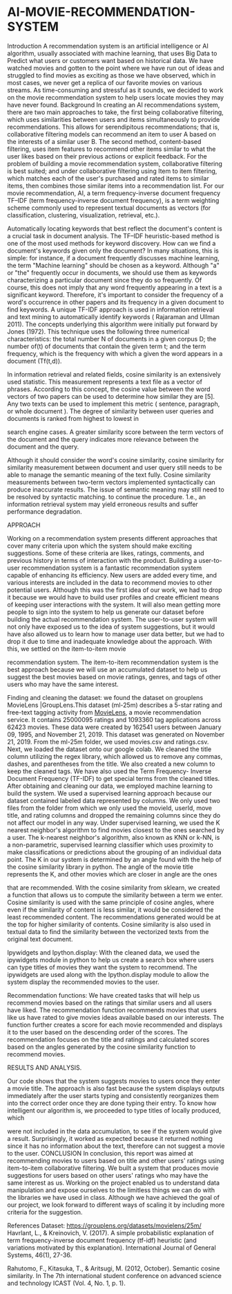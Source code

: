 # AI-MOVIE-RECOMMENDATION-SYSTEM
Introduction
A recommendation system is an artificial intelligence or AI algorithm, usually associated with
machine learning, that uses Big Data to Predict what users or customers want based on historical
data. We have watched movies and gotten to the point where we have run out of ideas and
struggled to find movies as exciting as those we have observed, which in most cases, we never
get a replica of our favorite movies on various streams. As time-consuming and stressful as it
sounds, we decided to work on the movie recommendation system to help users locate movies
they may have never found.
Background
In creating an AI recommendations system, there are two main approaches to take, the first being
collaborative filtering, which uses similarities between users and items simultaneously to provide
recommendations. This allows for serendipitous recommendations; that is, collaborative filtering
models can recommend an item to user A based on the interests of a similar user B. The second
method, content-based filtering, uses item features to recommend other items similar to what the
user likes based on their previous actions or explicit feedback.
For the problem of building a movie recommendation system, collaborative filtering is best
suited; and under collaborative filtering using Item to item filtering, which matches each of the
user's purchased and rated items to similar items, then combines those similar items into a
recommendation list.
For our movie recommendation, AI, a term frequency-inverse document frequency TF–IDF
(term frequency-inverse document frequency), is a term weighting scheme commonly used to
represent textual documents as vectors (for classification, clustering, visualization, retrieval,
etc.).

Automatically locating keywords that best reflect the document's content is a crucial task in
document analysis. The TF–IDF heuristic-based method is one of the most used methods for
keyword discovery.
How can we find a document's keywords given only the document? In many situations, this is
simple: for instance, if a document frequently discusses machine learning, the term "Machine
learning" should be chosen as a keyword. Although "a" or "the" frequently occur in documents,
we should use them as keywords characterizing a particular document since they do so
frequently. Of course, this does not imply that any word frequently appearing in a text is a
significant keyword. Therefore, it's important to consider the frequency of a word's occurrence in
other papers and its frequency in a given document to find keywords.
A unique TF-IDF approach is used in information retrieval and text mining to automatically
identify keywords ( Rajaraman and Ullman 2011). The concepts underlying this algorithm were
initially put forward by Jones (1972). This technique uses the following three numerical
characteristics: the total number N of documents in a given corpus D; the number of(t) of
documents that contain the given term t; and the term frequency, which is the frequency with
which a given the word appears in a document (Tf(t,d)).

In information retrieval and related fields, cosine similarity is an extensively used statistic. This
measurement represents a text file as a vector of phrases. According to this concept, the cosine
value between the word vectors of two papers can be used to determine how similar they are [5].
Any two texts can be used to implement this metric ( sentence, paragraph, or whole document ).
The degree of similarity between user queries and documents is ranked from highest to lowest in

search engine cases. A greater similarity score between the term vectors of the document and the
query indicates more relevance between the document and the query.

Although it should consider the word's cosine similarity, cosine similarity for similarity
measurement between document and user query still needs to be able to manage the semantic
meaning of the text fully. Cosine similarity measurements between two-term vectors
implemented syntactically can produce inaccurate results. The issue of semantic meaning may
still need to be resolved by syntactic matching. to continue the procedure. 1.e., an information
retrieval system may yield erroneous results and suffer performance degradation.

APPROACH

Working on a recommendation system presents different approaches that cover many criteria
upon which the system should make exciting suggestions. Some of these criteria are likes,
ratings, comments, and previous history in terms of interaction with the product. Building a
user-to-user recommendation system is a fantastic recommendation system capable of enhancing
its efficiency. New users are added every time, and various interests are included in the data to
recommend movies to other potential users. Although this was the first idea of our work, we had
to drop it because we would have to build user profiles and create efficient means of keeping
user interactions with the system. It will also mean getting more people to sign into the system to
help us generate our dataset before building the actual recommendation system. The user-to-user
system will not only have exposed us to the idea of system suggestions, but it would have also
allowed us to learn how to manage user data better, but we had to drop it due to time and
inadequate knowledge about the approach. With this, we settled on the item-to-item movie

recommendation system. The item-to-item recommendation system is the best approach because
we will use an accumulated dataset to help us suggest the best movies based on movie ratings,
genres, and tags of other users who may have the same interest.

Finding and cleaning the dataset: we found the dataset on grouplens MovieLens |GroupLens.This
dataset (ml-25m) describes a 5-star rating and free-text tagging activity from
[MovieLens](http://movielens.org), a movie recommendation service. It contains 25000095
ratings and 1093360 tag applications across 62423 movies. These data were created by 162541
users between January 09, 1995, and November 21, 2019. This dataset was generated on
November 21, 2019. From the ml-25m folder, we used movies.csv and ratings.csv. Next, we
loaded the dataset onto our google colab. We cleaned the title column utilizing the regex library,
which allowed us to remove any commas, dashes, and parentheses from the title. We also created
a new column to keep the cleaned tags. We have also used the Term Frequency- Inverse
Document Frequency (TF-IDF) to get special terms from the cleaned titles.
After obtaining and cleaning our data, we employed machine learning to build the system. We
used a supervised learning approach because our dataset contained labeled data represented by
columns. We only used two files from the folder from which we only used the movieId, userId,
move title, and rating columns and dropped the remaining columns since they do not affect our
model in any way. Under supervised learning, we used the K nearest neighbor's algorithm to find
movies closest to the ones searched by a user. The k-nearest neighbor's algorithm, also known as
KNN or k-NN, is a non-parametric, supervised learning classifier which uses proximity to make
classifications or predictions about the grouping of an individual data point. The K in our system
is determined by an angle found with the help of the cosine similarity library in python. The
angle of the movie title represents the K, and other movies which are closer in angle are the ones

that are recommended. With the cosine similarity from sklearn, we created a function that allows
us to compute the similarity between a term we enter. Cosine similarity is used with the same
principle of cosine angles, where even if the similarity of content is less similar, it would be
considered the least recommended content. The recommendations generated would be at the top
for higher similarity of contents. Cosine similarity is also used in textual data to find the
similarity between the vectorized texts from the original text document.

Ipywidgets and Ipython.display: With the cleaned data, we used the ipywidgets module in python
to help us create a search box where users can type titles of movies they want the system to
recommend. The ipywidgets are used along with the Ipython.display module to allow the system
display the recommended movies to the user.

Recommendation functions: We have created tasks that will help us recommend movies based on
the ratings that similar users and all users have liked. The recommendation function recommends
movies that users like us have rated to give movies ideas available based on our interests. The
function further creates a score for each movie recommended and displays it to the user based on
the descending order of the scores. The recommendation focuses on the title and ratings and
calculated scores based on the angles generated by the cosine similarity function to recommend
movies.

RESULTS AND ANALYSIS.

Our code shows that the system suggests movies to users once they enter a movie title. The
approach is also fast because the system displays outputs immediately after the user starts typing
and consistently reorganizes them into the correct order once they are done typing their entry. To
know how intelligent our algorithm is, we proceeded to type titles of locally produced, which

were not included in the data accumulation, to see if the system would give a result. Surprisingly,
it worked as expected because it returned nothing since it has no information about the text,
therefore can not suggest a movie to the user.
CONCLUSION
In conclusion, this report was aimed at recommending movies to users based on title and other
users' ratings using item-to-item collaborative filtering. We built a system that produces movie
suggestions for users based on other users' ratings who may have the same interest as us.
Working on the project enabled us to understand data manipulation and expose ourselves to the
limitless things we can do with the libraries we have used in class. Although we have achieved
the goal of our project, we look forward to different ways of scaling it by including more criteria
for the suggestion.

References
Dataset: https://grouplens.org/datasets/movielens/25m/
Havrlant, L., & Kreinovich, V. (2017). A simple probabilistic explanation of term
frequency-inverse document frequency (tf-idf) heuristic (and variations motivated by this
explanation). International Journal of General Systems, 46(1), 27-36.

Rahutomo, F., Kitasuka, T., & Aritsugi, M. (2012, October). Semantic cosine similarity. In The 7th
international student conference on advanced science and technology ICAST (Vol. 4, No. 1, p. 1).
